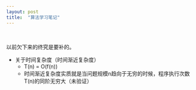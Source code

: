 ```yaml
---
layout: post
title:  "算法学习笔记" 
---
```


<br />

以前欠下来的终究是要补的。

 - 关于时间复杂度（时间渐近复杂度）
   - T(n) = O(f(n))
   - 时间渐近复杂度实质就是当问题规模n趋向于无穷的时候，程序执行次数T(n)的同阶无穷大（未验证）